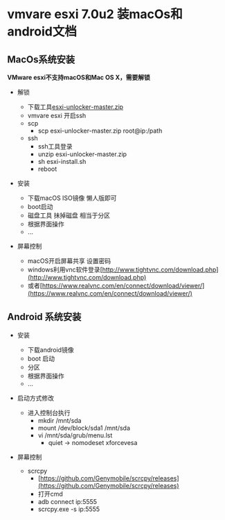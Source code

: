 # vmvare esxi 7.0u2 装macOs和android文档

## MacOs系统安装

**VMware esxi不支持macOS和Mac OS X，需要解锁**

- 解锁
  - 下载工具[esxi-unlocker-master.zip](esxi-unlocker-master.zip)
  - vmvare esxi 开启ssh
  - scp 
     - scp esxi-unlocker-master.zip root@ip:/path
  - ssh 
     - ssh工具登录
     - unzip esxi-unlocker-master.zip
     - sh esxi-install.sh
     - reboot

- 安装
  - 下载macOS ISO镜像 懒人版即可
  - boot启动
  - 磁盘工具 抺掉磁盘 相当于分区
  - 根据界面操作
  - ...

- 屏幕控制
  - macOS开启屏幕共享 设置密码
  - windows利用vnc软件登录[http://www.tightvnc.com/download.php](http://www.tightvnc.com/download.php)
  - 或者[https://www.realvnc.com/en/connect/download/viewer/](https://www.realvnc.com/en/connect/download/viewer/)

## Android 系统安装

- 安装
  - 下载android镜像 
  - boot 启动
  - 分区
  - 根据界面操作
  - ...

- 启动方式修改
    - 进入控制台执行
        - mkdir /mnt/sda
        - mount /dev/block/sda1 /mnt/sda
        - vi /mnt/sda/grub/menu.lst
            - quiet -> nomodeset xforcevesa

- 屏幕控制
   - scrcpy
     - [https://github.com/Genymobile/scrcpy/releases](https://github.com/Genymobile/scrcpy/releases)
     - 打开cmd
     - adb connect ip:5555
     - scrcpy.exe -s ip:5555

